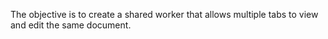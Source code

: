 The objective is to create a shared worker that allows multiple tabs to view and edit the same document. 

